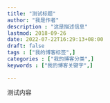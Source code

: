 ```yaml
---
title: "测试标题"
author: "我是作者"  
description : "这是描述信息"    
lastmod: 2018-09-26      
date: 2022-07-22T16:29:13+08:00
draft: false
tags : ["我的博客标签",]
categories : ["我的博客分类",]
keywords : ["我的博客关键字",]

---
```


测试内容
